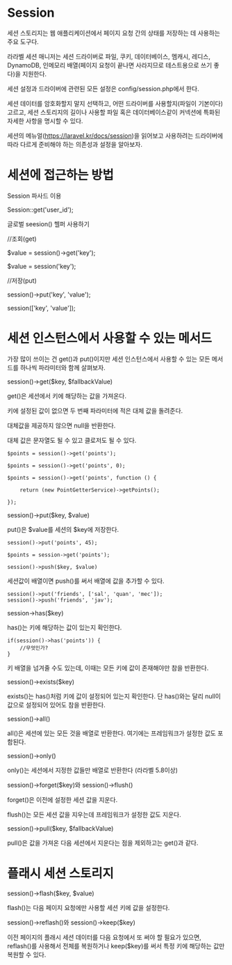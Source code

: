 # Session

세션 스토리지는 웹 애플리케이션에서 페이지 요청 간의 상태를 저장하는 데 사용하는 주요 도구다.

라라벨 세션 매니저는 세션 드라이버로 파일, 쿠키, 데이터베이스, 멤캐시, 레디스, DynamoDB, 인메모리 배열(페이지 요청이 끝나면 사라지므로 테스트용으로 쓰기 좋다)을 지원한다.

세션 설정과 드라이버에 관련된 모든 설정은 config/session.php에서 한다. 

세션 데이터를 암호화할지 말지 선택하고, 어떤 드라이버를 사용할지(파일이 기본이다) 고르고, 세션 스토리지의 길이나 사용할 파일 혹은 데이터베이스같이 커넥션에 특화된 자세한 사항을 명시할 수 있다.

세션의 메뉴얼(https://laravel.kr/docs/session)을 읽어보고 사용하려는 드라이버에 따라 다르게 준비해야 하는 의존성과 설정을 알아보자.

# 세션에 접근하는 방법

Session 파사드 이용

Session::get('user_id');

글로벌 seesion() 헬퍼 사용하기

//조회(get)

$value = session()->get('key');

$value = session('key');

//저장(put)

session()->put('key', 'value');

session(['key', 'value']);

# 세션 인스턴스에서 사용할 수 있는 메서드

가장 많이 쓰이는 건 get()과 put()이지만 세션 인스턴스에서 사용할 수 있는 모든 메서드를 하나씩 파라미터와 함께 살펴보자.

session()->get($key, $fallbackValue)

get()은 세션에서 키에 해당하는 값을 가져온다.

키에 설정된 값이 없으면 두 번째 파라미터에 적은 대체 값을 돌려준다.

대체값을 제공하지 않으면 null을 반환한다.

대체 값은 문자열도 될 수 있고 클로저도 될 수 있다.
```
$points = session()->get('points');

$points = session()->get('points', 0);

$points = session()->get('points', function () {

    return (new PointGetterService)->getPoints();

});
```
session()->put($key, $value)

put()은 $value를 세션의 $key에 저장한다.
```
session()->put('points', 45);

$points = session->get('points');

session()->push($key, $value)
```
세션값이 배열이면 push()를 써서 배열에 값을 추가할 수 있다.
```
session()->put('friends', ['sal', 'quan', 'mec']);
session()->push('friends', 'jav');
```

session->has($key)

has()는 키에 해당하는 값이 있는지 확인한다.

```
if(session()->has('points')) {
    //무엇인가?
}
```

키 배열을 넘겨줄 수도 있는데, 이때는 모든 키에 값이 존재해야만 참을 반환한다.

session()->exists($key)

exists()는 has()처럼 키에 값이 설정되어 있는지 확인한다. 단 has()와는 달리 null이 값으로 설정되어 있어도 참을 반환한다.

session()->all()

all()은 세션에 있는 모든 것을 배열로 반환한다. 여기에는 프레임워크가 설정한 값도 포함된다.

session()->only()

only()는 세션에서 지정한 값들만 배열로 반환한다 (라라벨 5.8이상)

session()->forget($key)와 session()->flush()

forget()은 이전에 설정한 세션 값을 지운다.

flush()는 모든 세션 값을 지우는데 프레임워크가 설정한 값도 지운다.

session()->pull($key, $fallbackValue)

pull()은 값을 가져온 다음 세션에서 지운다는 점을 제외하고는 get()과 같다.

# 플래시 세션 스토리지

session()->flash($key, $value)

flash()는 다음 페이지 요청에만 사용할 세션 키에 값을 설정한다.

session()->reflash()와 session()->keep($key)

이전 페이지의 플래시 세션 데이터를 다음 요청에서 또 써야 할 필요가 있으면, reflash()를 사용해서 전체를 복원하거나 keep($key)를 써서 특정 키에 해당하는 값만 복원할 수 있다.

